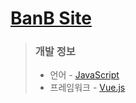 # **[BanB Site](http://34.64.192.73/)**

> ### **개발 정보**
>
> -   언어 - [JavaScript](https://developer.mozilla.org/ko/docs/Web/JavaScript)
> -   프레임워크 - [Vue.js](https://vuejs.org/index.html)
